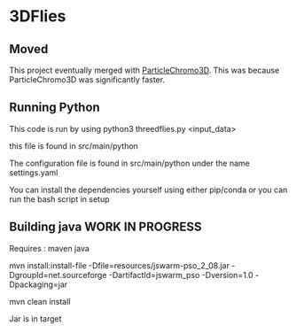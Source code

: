# 3DFlies
## Moved
This project eventually merged with [ParticleChromo3D](https://github.com/OluwadareLab/ParticleChromo3D).  This was because ParticleChromo3D was significantly faster. 

## Running Python
This code is run by using  python3 threedflies.py <input_data> 

this file is found in src/main/python

The configuration file is found in src/main/python under the name settings.yaml


You can install the dependencies yourself using either pip/conda or you can run the bash script in setup

## Building java WORK IN PROGRESS 
Requires : maven java

mvn install:install-file -Dfile=resources/jswarm-pso_2_08.jar -DgroupId=net.sourceforge -DartifactId=jswarm_pso -Dversion=1.0 -Dpackaging=jar

mvn clean install

Jar is in target

